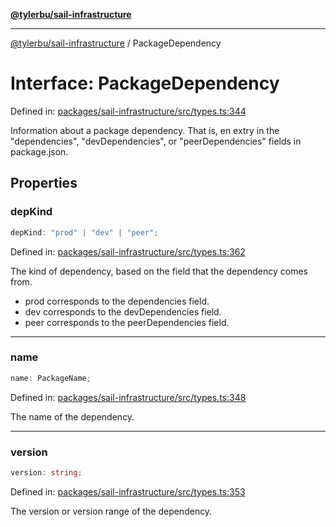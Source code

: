 [**@tylerbu/sail-infrastructure**](../README.md)

***

[@tylerbu/sail-infrastructure](../README.md) / PackageDependency

# Interface: PackageDependency

Defined in: [packages/sail-infrastructure/src/types.ts:344](https://github.com/microsoft/FluidFramework/blob/main/packages/sail-infrastructure/src/types.ts#L344)

Information about a package dependency. That is, en extry in the "dependencies", "devDependencies", or
"peerDependencies" fields in package.json.

## Properties

### depKind

```ts
depKind: "prod" | "dev" | "peer";
```

Defined in: [packages/sail-infrastructure/src/types.ts:362](https://github.com/microsoft/FluidFramework/blob/main/packages/sail-infrastructure/src/types.ts#L362)

The kind of dependency, based on the field that the dependency comes from.

- prod corresponds to the dependencies field.
- dev corresponds to the devDependencies field.
- peer corresponds to the peerDependencies field.

***

### name

```ts
name: PackageName;
```

Defined in: [packages/sail-infrastructure/src/types.ts:348](https://github.com/microsoft/FluidFramework/blob/main/packages/sail-infrastructure/src/types.ts#L348)

The name of the dependency.

***

### version

```ts
version: string;
```

Defined in: [packages/sail-infrastructure/src/types.ts:353](https://github.com/microsoft/FluidFramework/blob/main/packages/sail-infrastructure/src/types.ts#L353)

The version or version range of the dependency.
